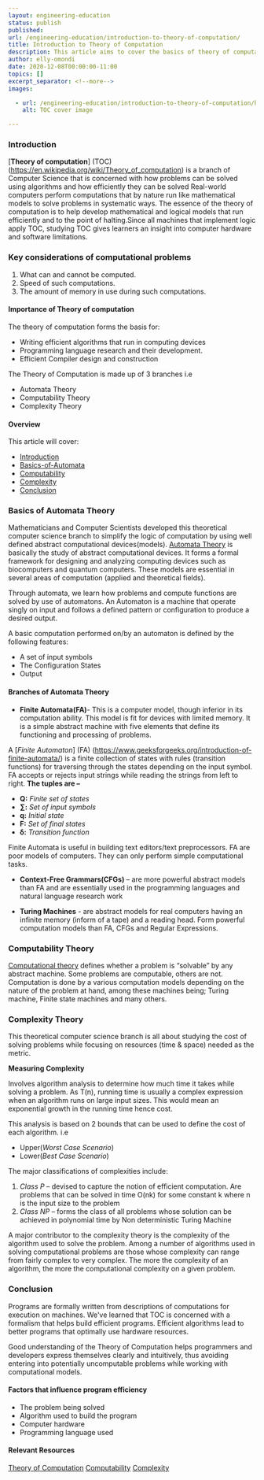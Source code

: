 ```yaml
---
layout: engineering-education
status: publish
published: 
url: /engineering-education/introduction-to-theory-of-computation/
title: Introduction to Theory of Computation
description: This article aims to cover the basics of theory of computation and its role in efficiency of computers
author: elly-omondi
date: 2020-12-08T00:00:00-11:00
topics: []
excerpt_separator: <!--more-->
images:

  - url: /engineering-education/introduction-to-theory-of-computation/hero.jpg
    alt: TOC cover image

---
```


### Introduction
[**Theory of computation**] (TOC)(https://en.wikipedia.org/wiki/Theory_of_computation) is a branch of Computer Science that is concerned with how problems can be solved  using algorithms and how efficiently they can be solved
Real-world computers perform computations that by nature run like mathematical models to solve problems in systematic ways. 
The essence of the theory of computation is to help develop mathematical and logical models that run efficiently and to the point of halting.Since all machines that implement logic apply TOC, studying TOC gives learners an insight into computer hardware and software limitations.

### Key considerations of computational problems
1. What can and cannot be computed.
2. Speed of such computations.
3. The amount of memory in use during such computations.

#### Importance of Theory of computation
The theory of computation forms the basis for:
* Writing efficient algorithms that run in computing devices
* Programming language research and their development.
* Efficient Compiler design and construction

The Theory of Computation is made up of 3 branches i.e
- Automata Theory
- Computability Theory
- Complexity Theory


#### Overview
This article will cover:
- [Introduction](#Introduction)
- [Basics-of-Automata](#Automata-Basics)
- [Computability](#Computability)
- [Complexity](#Complexity)
- [Conclusion](#Conclusion)

### Basics of Automata Theory
Mathematicians and Computer Scientists developed this theoretical computer science branch to simplify the logic of computation by using well defined abstract computational devices(models).
[Automata Theory](https://en.wikipedia.org/wiki/Automata_theory) is basically the study of abstract computational devices. It forms a formal framework for designing and analyzing computing devices such as biocomputers and quantum computers.
These models are essential in several areas of computation (applied and theoretical fields). 

Through automata, we learn how  problems and compute functions are solved by use of automatons. 
An Automaton is a machine that operate singly on input and follows a defined pattern or configuration to produce a desired output.

A basic computation performed on/by an automaton is defined by the following features:

+ A set of input symbols
+	The Configuration States
+ Output


#### Branches of Automata Theory 

- **Finite Automata(FA)**- This is a computer model, though inferior in its computation ability. This model is fit for devices with limited memory. It is a simple abstract machine with five elements that define its functioning and processing of problems.

A [*Finite Automaton*] (FA) (https://www.geeksforgeeks.org/introduction-of-finite-automata/) is a finite collection of states with rules (transition functions) for traversing through the states depending on the input symbol.
FA accepts or rejects input strings while reading the strings from left to right.
**The tuples are –**
+ **Q:** *Finite set of states*
+ **∑:** *Set of input symbols*
+ **q:** *Initial state*
+ **F:** *Set of final states*
+ **δ:** *Transition function*


Finite Automata is useful in building text editors/text preprocessors. FA are poor models of computers. They can only perform simple computational tasks.


- **Context-Free Grammars(CFGs)**  – are more powerful abstract models than FA and are essentially used in the programming languages and natural language research work

- **Turing Machines** - are abstract models for real computers having an infinite memory (inform of a tape) and a reading head. Form powerful computation models than FA, CFGs and Regular Expressions.


### Computability Theory
[Computational theory](https://plato.stanford.edu/entries/computability/) defines whether a problem is “solvable” by any abstract machine. Some problems are computable, others are not.
Computation is done by a various computation models depending on the nature of the problem at hand, among these machines being; Turing machine, Finite state machines and many others.


### Complexity Theory
This theoretical computer science branch is all about studying the cost of solving problems while focusing on resources (time & space) needed as the metric.

**Measuring Complexity**

Involves algorithm analysis to determine how much time it takes while solving a problem. As T(n), running time is usually a complex expression when an algorithm runs on large input sizes. This would mean an exponential growth in the running time hence cost.

This analysis is based on 2 bounds that can be used to define the cost of each algorithm. i.e 
- Upper(*Worst Case Scenario*) 
- Lower(*Best Case Scenario*)


The major classifications of complexities include:

1. *Class P* – devised to capture the notion of efficient computation. Are problems that can be solved in time O(nk) for some constant k where n is the input size to the problem
2. *Class NP* – forms the class of all problems whose solution can be achieved in polynomial time by Non deterministic Turing Machine

A major contributor to the complexity theory is the complexity of the algorithm used to solve the problem. Among a number of algorithms used in solving computational problems are those whose complexity can range from fairly complex to very complex. The more the complexity of an algorithm, the more the computational complexity on a given problem. 



### Conclusion
Programs are formally written from descriptions of computations for execution on machines. We've learned that TOC is concerned with a formalism that helps build efficient programs. Efficient algorithms lead to better programs that optimally use hardware resources.

Good understanding of the Theory of Computation helps programmers and developers express themselves clearly and intuitively, thus avoiding entering into potentially uncomputable problems while working with computational models. 
 #### Factors that influence program efficiency
* The problem being solved
*	Algorithm used to build the program
* Computer hardware
* Programming language used


#### Relevant Resources
[Theory of Computation](https://www.geeksforgeeks.org/introduction-of-theory-of-computation/)
[Computability](https://www.sciencedirect.com/topics/mathematics/computability-theory)
[Complexity](https://en.wikipedia.org/wiki/Computational_complexity_theory)
